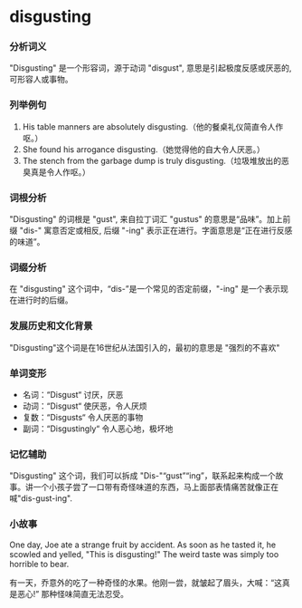 # disgusting

### 分析词义

  

"Disgusting" 是一个形容词，源于动词 "disgust", 意思是引起极度反感或厌恶的, 可形容人或事物。

  

### 列举例句

  

1.  His table manners are absolutely disgusting.（他的餐桌礼仪简直令人作呕。）
2.  She found his arrogance disgusting.（她觉得他的自大令人厌恶。）
3.  The stench from the garbage dump is truly disgusting.（垃圾堆放出的恶臭真是令人作呕。）

  

### 词根分析

  

"Disgusting" 的词根是 "gust", 来自拉丁词汇 "gustus" 的意思是“品味”。加上前缀 "dis-" 寓意否定或相反, 后缀 "-ing" 表示正在进行。字面意思是“正在进行反感的味道”。

  

### 词缀分析

  

在 "disgusting" 这个词中，“dis-”是一个常见的否定前缀，"-ing" 是一个表示现在进行时的后缀。

  

### 发展历史和文化背景

  

"Disgusting"这个词是在16世纪从法国引入的，最初的意思是 "强烈的不喜欢"

  

### 单词变形

  

*   名词：“Disgust“ 讨厌，厌恶
*   动词：“Disgust“ 使厌恶，令人厌烦
*   复数：“Disgusts“ 令人厌恶的事物
*   副词：“Disgustingly“ 令人恶心地，极坏地

  

### 记忆辅助

  

"Disgusting" 这个词，我们可以拆成 "Dis-"“gust”“ing”，联系起来构成一个故事。讲一个小孩子尝了一口带有奇怪味道的东西，马上面部表情痛苦就像正在喊"dis-gust-ing".

  

### 小故事

  

One day, Joe ate a strange fruit by accident. As soon as he tasted it, he scowled and yelled, "This is disgusting!" The weird taste was simply too horrible to bear.

  

有一天，乔意外的吃了一种奇怪的水果。他刚一尝，就皱起了眉头，大喊：“这真是恶心!” 那种怪味简直无法忍受。
